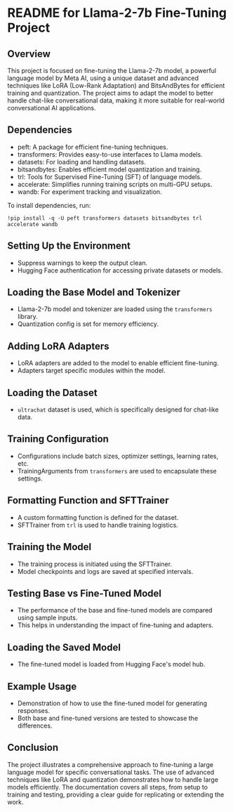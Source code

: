 # README for Llama-2-7b Fine-Tuning Project

## Overview

This project is focused on fine-tuning the Llama-2-7b model, a powerful language model by Meta AI, using a unique dataset and advanced techniques like LoRA (Low-Rank Adaptation) and BitsAndBytes for efficient training and quantization. The project aims to adapt the model to better handle chat-like conversational data, making it more suitable for real-world conversational AI applications.

## Dependencies

- peft: A package for efficient fine-tuning techniques.
- transformers: Provides easy-to-use interfaces to Llama models.
- datasets: For loading and handling datasets.
- bitsandbytes: Enables efficient model quantization and training.
- trl: Tools for Supervised Fine-Tuning (SFT) of language models.
- accelerate: Simplifies running training scripts on multi-GPU setups.
- wandb: For experiment tracking and visualization.

To install dependencies, run:
```
!pip install -q -U peft transformers datasets bitsandbytes trl accelerate wandb
```

## Setting Up the Environment

- Suppress warnings to keep the output clean.
- Hugging Face authentication for accessing private datasets or models.

## Loading the Base Model and Tokenizer

- Llama-2-7b model and tokenizer are loaded using the `transformers` library.
- Quantization config is set for memory efficiency.

## Adding LoRA Adapters

- LoRA adapters are added to the model to enable efficient fine-tuning.
- Adapters target specific modules within the model.

## Loading the Dataset

- `ultrachat` dataset is used, which is specifically designed for chat-like data.

## Training Configuration

- Configurations include batch sizes, optimizer settings, learning rates, etc.
- TrainingArguments from `transformers` are used to encapsulate these settings.

## Formatting Function and SFTTrainer

- A custom formatting function is defined for the dataset.
- SFTTrainer from `trl` is used to handle training logistics.

## Training the Model

- The training process is initiated using the SFTTrainer.
- Model checkpoints and logs are saved at specified intervals.

## Testing Base vs Fine-Tuned Model

- The performance of the base and fine-tuned models are compared using sample inputs.
- This helps in understanding the impact of fine-tuning and adapters.

## Loading the Saved Model

- The fine-tuned model is loaded from Hugging Face's model hub.

## Example Usage

- Demonstration of how to use the fine-tuned model for generating responses.
- Both base and fine-tuned versions are tested to showcase the differences.

## Conclusion

The project illustrates a comprehensive approach to fine-tuning a large language model for specific conversational tasks. The use of advanced techniques like LoRA and quantization demonstrates how to handle large models efficiently. The documentation covers all steps, from setup to training and testing, providing a clear guide for replicating or extending the work.

